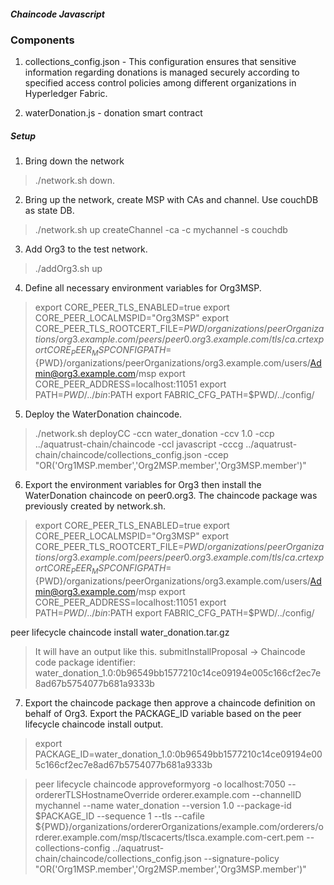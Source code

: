 ##### Chaincode Javascript #####

### Components #####
1. collections_config.json - This configuration ensures that sensitive information regarding donations is managed securely according to specified access control policies among different organizations in Hyperledger Fabric.

2. waterDonation.js - donation smart contract

##### Setup #####
1. Bring down the network
> ./network.sh down.

2. Bring up the network,  create MSP with CAs  and channel. Use couchDB as state DB.
> ./network.sh up createChannel -ca -c mychannel -s couchdb

3. Add Org3 to the test network. 
> ./addOrg3.sh up

4. Define all necessary environment variables for Org3MSP.
> export CORE_PEER_TLS_ENABLED=true
> export CORE_PEER_LOCALMSPID="Org3MSP"
> export CORE_PEER_TLS_ROOTCERT_FILE=${PWD}/organizations/peerOrganizations/org3.example.com/peers/peer0.org3.example.com/tls/ca.crt
> export CORE_PEER_MSPCONFIGPATH=${PWD}/organizations/peerOrganizations/org3.example.com/users/Admin@org3.example.com/msp
> export CORE_PEER_ADDRESS=localhost:11051
> export PATH=${PWD}/../bin:$PATH
> export FABRIC_CFG_PATH=$PWD/../config/

5. Deploy the WaterDonation chaincode.
>  ./network.sh deployCC -ccn water_donation -ccv 1.0 -ccp ../aquatrust-chain/chaincode -ccl javascript -cccg ../aquatrust-chain/chaincode/collections_config.json -ccep "OR('Org1MSP.member','Org2MSP.member','Org3MSP.member')"

6. Export the environment variables for Org3 then install the WaterDonation chaincode on peer0.org3. The chaincode package was previously created by network.sh.

> export CORE_PEER_TLS_ENABLED=true
> export CORE_PEER_LOCALMSPID="Org3MSP"
> export CORE_PEER_TLS_ROOTCERT_FILE=${PWD}/organizations/peerOrganizations/org3.example.com/peers/peer0.org3.example.com/tls/ca.crt
> export CORE_PEER_MSPCONFIGPATH=${PWD}/organizations/peerOrganizations/org3.example.com/users/Admin@org3.example.com/msp
> export CORE_PEER_ADDRESS=localhost:11051
> export PATH=${PWD}/../bin:$PATH
> export FABRIC_CFG_PATH=$PWD/../config/

peer lifecycle chaincode install water_donation.tar.gz
> It will have an output like this.  submitInstallProposal -> Chaincode code package identifier: water_donation_1.0:0b96549bb1577210c14ce09194e005c166cf2ec7e8ad67b5754077b681a9333b

7. Export the chaincode package then approve a chaincode definition on behalf of Org3. Export the PACKAGE_ID variable based on the peer lifecycle chaincode install output.
> export PACKAGE_ID=water_donation_1.0:0b96549bb1577210c14ce09194e005c166cf2ec7e8ad67b5754077b681a9333b

> peer lifecycle chaincode approveformyorg -o localhost:7050 --ordererTLSHostnameOverride orderer.example.com --channelID mychannel --name water_donation --version 1.0 --package-id $PACKAGE_ID --sequence 1 --tls --cafile ${PWD}/organizations/ordererOrganizations/example.com/orderers/orderer.example.com/msp/tlscacerts/tlsca.example.com-cert.pem --collections-config ../aquatrust-chain/chaincode/collections_config.json --signature-policy "OR('Org1MSP.member','Org2MSP.member','Org3MSP.member')"